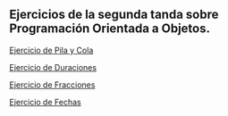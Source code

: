 ## Ejercicios de la segunda tanda sobre Programación Orientada a Objetos.

[Ejercicio de Pila y Cola](./ej5_Stack&Queue.py)

[Ejercicio de Duraciones](./ej6_Duration.py)

[Ejercicio de Fracciones](./ej7_Fraction.py)

[Ejercicio de Fechas](./ej8/ej8.py)

